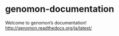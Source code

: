 # genomon-documentation
Welcome to genomon’s documentation!  
http://genomon.readthedocs.org/ja/latest/
